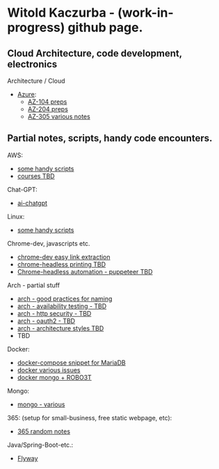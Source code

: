 # Witold Kaczurba - (work-in-progress) github page.

## Cloud Architecture, code development, electronics

Architecture / Cloud

 - [Azure](azure/main.md):
   - [AZ-104 preps](azure/az-104/main.md)
   - [AZ-204 preps](azure/az-204/main.md)
   - [AZ-305 various notes](azure/az-305/main.md)

## Partial notes, scripts, handy code encounters.

AWS:
 - [some handy scripts](aws/main.md)
 - [courses TBD](courses.md)

Chat-GPT:
 - [ai-chatgpt](ai-chatgpt/chat-gpt.md)

Linux:
 - [some handy scripts](linux/main.md)

Chrome-dev, javascripts etc.
 - [chrome-dev easy link extraction](chrome-dev/chromedev-links.md)
 - [chrome-headless printing TBD](chrome-dev/chrome-headless-printing.md)
 - [Chrome-headless automation - puppeteer TBD](chrome-dev/pupeteer.md)

Arch - partial stuff
 - [arch - good practices for naming](arch/good_practices)
 - [arch - availability testing - TBD](arch/availability_testing.md)
 - [arch - http security - TBD](arch/http_headers_and_security.md) 
 - [arch - oauth2 - TBD](arch/oauth.md)
 - [arch - architecture styles TBD](arch/architecture_styles.md)
- TBD

Docker:
 - [docker-compose snippet for MariaDB](docker-snippets/mariadb.md)
 - [docker various issues](docker-snippets/various.md)
 - [docker mongo + ROBO3T](docker-snippets/mongo.md)

Mongo:
 - [mongo - various](mongo/mongo.md)

365: (setup for small-business, free static webpage, etc):
 - [365 random notes](365_and_website/365.md)

Java/Spring-Boot-etc.:
 - [Flyway](flyway/flyway-spring.md)
 
